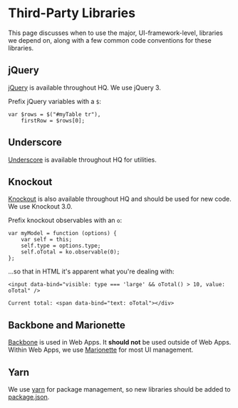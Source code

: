 # Third-Party Libraries

This page discusses when to use the major, UI-framework-level, libraries we depend on, along with a few common code
conventions for these libraries.

## jQuery
[jQuery](https://jquery.com/) is available throughout HQ. We use jQuery 3.

Prefix jQuery variables with a `$`:
```
var $rows = $("#myTable tr"),
    firstRow = $rows[0];
```

## Underscore
[Underscore](http://underscorejs.org/) is available throughout HQ for utilities.

## Knockout
[Knockout](http://knockoutjs.com/) is also available throughout HQ and should be used for new code. We use Knockout 3.0.

Prefix knockout observables with an `o`:

```
var myModel = function (options) {
    var self = this;
    self.type = options.type;
    self.oTotal = ko.observable(0);
};
```

...so that in HTML it's apparent what you're dealing with:

```
<input data-bind="visible: type === 'large' && oTotal() > 10, value: oTotal" />

Current total: <span data-bind="text: oTotal"></div>
```

## Backbone and Marionette
[Backbone](http://backbonejs.org/) is used in Web Apps. It **should not** be used outside of Web Apps. Within Web
Apps, we use [Marionette](http://marionettejs.com/) for most UI management.

## Yarn
We use [yarn](https://classic.yarnpkg.com/en/) for package management, so new libraries should be added to [package.json](https://github.com/dimagi/commcare-hq/blob/master/package.json).
